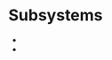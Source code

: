 # Subsystems


- [](http://kernelnewbies.org/Documentation/Subsystems)
- [](https://www.ibm.com/developerworks/library/l-linux-kernel/)